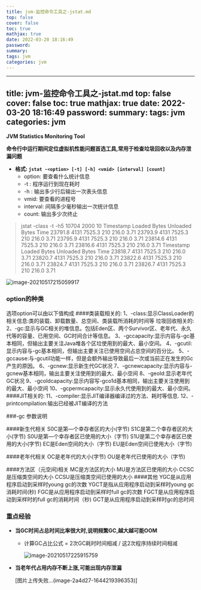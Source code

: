 ```yaml
---
title: jvm-监控命令工具之-jstat.md
top: false
cover: false
toc: true
mathjax: true
date: 2022-03-20 18:16:49
password:
summary:
tags: jvm
categories: jvm
---
```

---
title: jvm-监控命令工具之-jstat.md
top: false
cover: false
toc: true
mathjax: true
date: 2022-03-20 18:16:49
password:
summary:
tags: jvm
categories: jvm
---
**JVM Statistics Monitoring Tool**

**命令行中运行期间定位虚拟机性能问题首选工具,常用于检查垃圾回收以及内存泄漏问题**

*   **格式: `jstat -<option> [-t] [-h] <vmid> [interval] [count]`**
    *   option: 要查看什么统计信息
    *   -t : 程序运行到现在耗时
    *   -h : 输出多少行后输出一次表头信息
    *   vmid: 要查看的进程号
    *   interval: 间隔多少毫秒输出一次统计信息
    *   count: 输出多少次终止


>jstat -class -t -h5 10704 2000 10
Timestamp       Loaded  Bytes  Unloaded  Bytes     Time
        23791.8   4131  7525.3      210   216.0       3.71
        23793.9   4131  7525.3      210   216.0       3.71
        23795.9   4131  7525.3      210   216.0       3.71
        23814.6   4131  7525.3      210   216.0       3.71
        23816.6   4131  7525.3      210   216.0       3.71
Timestamp       Loaded  Bytes  Unloaded  Bytes     Time
        23818.7   4131  7525.3      210   216.0       3.71
        23820.7   4131  7525.3      210   216.0       3.71
        23822.6   4131  7525.3      210   216.0       3.71
        23824.7   4131  7525.3      210   216.0       3.71
        23826.7   4131  7525.3      210   216.0       3.71

![image-20210517215059917](https://upload-images.jianshu.io/upload_images/13965490-de4a606a04495104.png?imageMogr2/auto-orient/strip%7CimageView2/2/w/1240)

### option的种类

选项option可以由以下值构成
####类装载相关的:
1、-class:显示ClassLoader的相关信息:类的装载、卸载数量、总空间、类装载所消耗的时间等
垃圾回收相关的:
2、-gc:显示与GC相关的堆信息。包括Eden区、两个Survivor区、老年代、永久代等的容量、已用空间、GC时间合计等信息。
3、-gccapacity:显示内容与-gc基本相同，但输出主要关注Java堆各个区垃使用到的最大、最小空间。
4、-gcutil:显示内容与-gc基本相同，但输出主要关注已使用空间占总空间的百分比。
5、-gccause:与-gcutil功能一样，但是会额外输出导致最后一次或当前正在发生的Gc产生的原因。
6、-gcnew:显示新生代GC状况
7、-gcnewcapacity:显示内容与-gcnew基本相同，输出主要关注使用到的最大、最小空间
8、-geold:显示老年代GC状况
9、-gcoldcapacity:显示内容写-gco1d基本相同，输出主要关注使用到的最大、最小空间
10、-gcpermcapacity:显示永久代使用到的最大、最小空间。
####JIT相关的:
11、-compiler:显示JIT编译器编译过的方法、耗时等信息.
12、-printcompilation:输出已经被JIT编译的方法


###-gc 参数说明

####新生代相关
S0C是第—个幸存者区的大小(字节)
S1C是第二个幸存者区的大小(字节)
S0U是第—个幸存者区已使用的大小（字节)
S1U是第二个幸存者区已使用的大小(字节)
EC是Eden空间的大小（字节)
EU是Eden空间已使用大小（字节)

####老年代相关
OC是老年代的大小(字节)
OU是老年代已使用的大小（字节)

####方法区（元空间)相关
MC是方法区的大小
MU是方法区已使用的大小
CCSC是压缩类空间的大小
CCSU是压缩类空间已使用的大小
####其他
YGC是从应用程序启动到采样时young gc的次数
YGCT是指从应用程序启动到采样时young gc消耗时间(秒)
FGC是从应用程序启动到采样时full gc的次数
FGCT是从应用程序启动到采样时的full gc的消耗时间（秒)
GCT是从应用程序启动到采样时gc的总时间


### 重点经验

*   **当GC时间占总时间比率很大时,说明频繁GC,越大越可能OOM**

    *   计算GC占比公式 = 2次GC耗时时间相减 / 这2次程序持续时间相减

        ![image-20210517225915759](https://upload-images.jianshu.io/upload_images/13965490-f5fb30205f08781b.png?imageMogr2/auto-orient/strip%7CimageView2/2/w/1240)

*   **当老年代占用内存不断上涨,可能出现内存泄漏**

    [图片上传失败...(image-2a4d27-1644219396353)]
